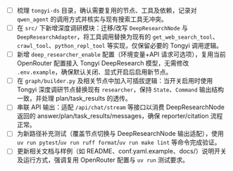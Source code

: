 - [ ] 梳理 `tongyi-ds` 目录，确认需要复用的节点、工具及依赖，记录对 `qwen_agent` 的调用方式并核实与现有搜索工具无冲突。
- [ ] 在 `src/` 下新增深度调研模块：迁移/改写 `DeepResearchNode` 与 `DeepResearchAdapter`，将工具调用替换为现有的 `get_web_search_tool`、`crawl_tool`、`python_repl_tool` 等实现，仅保留必要的 Tongyi 调用逻辑。
- [ ] 新增 `deep_researcher_enable` 配置（环境变量+API 请求可选项），复用当前 OpenRouter 配置接入 Tongyi DeepResearch 模型，无需修改 `.env.example`，确保默认关闭、显式开启后启用新节点。
- [ ] 在 `graph/builder.py` 及相关节点中加入可插拔逻辑：当开关启用时使用 Tongyi 深度调研节点替换现有 `researcher`，保持 `State`、`Command` 输出结构一致，并处理 plan/task_results 的透传。
- [ ] 串联 API 输出：适配 `/api/chat/stream` 等接口以消费 DeepResearchNode 返回的 answer/plan/task_results/messages，确保 reporter/citation 流程正常。
- [ ] 为新路径补充测试（覆盖节点切换与 DeepResearchNode 输出适配），使用 `uv run pytest`/`uv run ruff format`/`uv run make lint` 等命令完成验证。
- [ ] 更新相关文档与样例（如 README、conf.yaml.example、docs/）说明开关及运行方式，强调复用 OpenRouter 配置与 `uv run` 测试要求。
